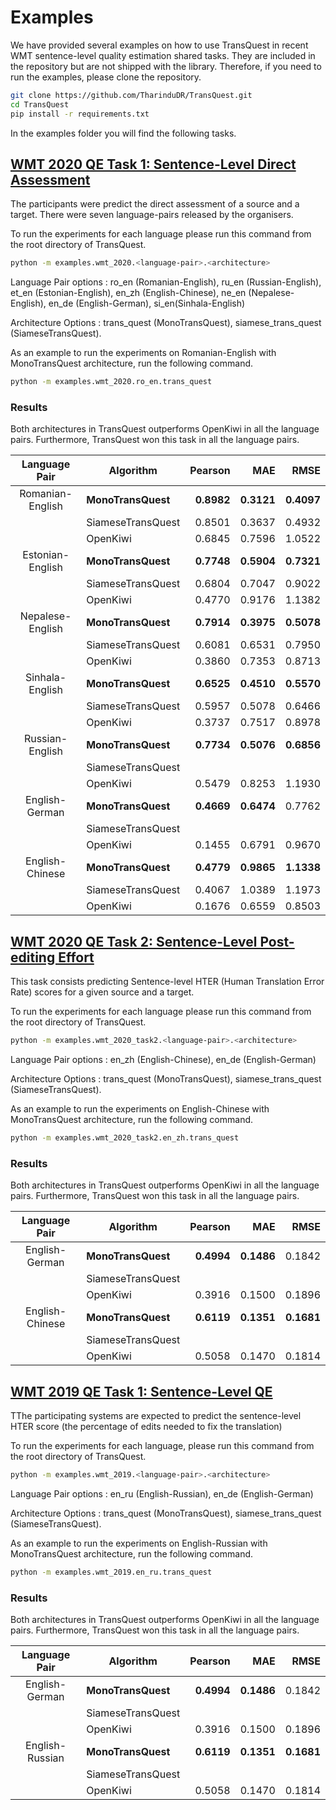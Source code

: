 # Examples
We have provided several examples on how to use TransQuest in recent WMT sentence-level quality estimation shared tasks. They are included in the repository but are not shipped with the library. Therefore, if you need to run the examples, please clone the repository. 

```bash
git clone https://github.com/TharinduDR/TransQuest.git
cd TransQuest
pip install -r requirements.txt
```

In the examples folder you will find the following tasks.

## [WMT 2020 QE Task 1: Sentence-Level Direct Assessment](http://www.statmt.org/wmt20/quality-estimation-task.html)
The participants were predict the direct assessment of a source and a target. There were seven language-pairs released by the organisers. 

To run the experiments for each language please run this command from the root directory of TransQuest.  

```bash
python -m examples.wmt_2020.<language-pair>.<architecture>
```

Language Pair options :  ro_en (Romanian-English), ru_en (Russian-English), et_en (Estonian-English), en_zh (English-Chinese), ne_en (Nepalese-English), en_de (English-German), si_en(Sinhala-English)

Architecture Options : trans_quest (MonoTransQuest), siamese_trans_quest (SiameseTransQuest).

As an example to run the experiments on Romanian-English with MonoTransQuest architecture, run the following command. 

```bash
python -m examples.wmt_2020.ro_en.trans_quest
```

### Results
Both architectures in TransQuest outperforms OpenKiwi in all the language pairs. Furthermore, TransQuest won this task in all the language pairs. 

| Language Pair           |     Algorithm        |  Pearson | MAE      | RMSE      |
|:-----------------------:|--------------------- | -------: | --------:| --------: |  
| Romanian-English        |  **MonoTransQuest**  |**0.8982**|**0.3121**|**0.4097** |
|                         |  SiameseTransQuest   |  0.8501  | 0.3637   |  0.4932   |
|                         |  OpenKiwi            |  0.6845  | 0.7596   |  1.0522   |
| Estonian-English        |**MonoTransQuest**    |**0.7748**|**0.5904**|**0.7321** |
|                         |  SiameseTransQuest   |  0.6804  | 0.7047   |  0.9022   |
|                         |  OpenKiwi            |  0.4770  | 0.9176   |  1.1382   |
| Nepalese-English        |**MonoTransQuest**    |**0.7914**|**0.3975**|**0.5078** |
|                         |  SiameseTransQuest   |  0.6081  | 0.6531   |  0.7950   |
|                         |  OpenKiwi            |  0.3860  | 0.7353   |  0.8713   |
| Sinhala-English         |**MonoTransQuest**    |**0.6525**|**0.4510**|**0.5570** |
|                         |  SiameseTransQuest   |  0.5957  | 0.5078   |  0.6466   |
|                         |  OpenKiwi            |  0.3737  | 0.7517   |  0.8978   |
| Russian-English         |**MonoTransQuest**    |**0.7734**|**0.5076**|**0.6856** |
|                         |  SiameseTransQuest   |          |          |           |
|                         |  OpenKiwi            |  0.5479  | 0.8253   |  1.1930   |
| English-German          |**MonoTransQuest**    |**0.4669**|**0.6474**|  0.7762   |
|                         |  SiameseTransQuest   |          |          |           |
|                         |  OpenKiwi            |  0.1455  | 0.6791   |  0.9670   |
| English-Chinese         |**MonoTransQuest**    |**0.4779**|**0.9865**|**1.1338** |
|                         |  SiameseTransQuest   |  0.4067  | 1.0389   | 1.1973    |
|                         |  OpenKiwi            |  0.1676  | 0.6559   | 0.8503    |


## [WMT 2020 QE Task 2: Sentence-Level Post-editing Effort](http://www.statmt.org/wmt20/quality-estimation-task.html)
This task consists predicting Sentence-level HTER (Human Translation Error Rate) scores for a given source and a target. 

To run the experiments for each language please run this command from the root directory of TransQuest.  

```bash
python -m examples.wmt_2020_task2.<language-pair>.<architecture>
```

Language Pair options :  en_zh (English-Chinese), en_de (English-German)

Architecture Options : trans_quest (MonoTransQuest), siamese_trans_quest (SiameseTransQuest).

As an example to run the experiments on English-Chinese with MonoTransQuest architecture, run the following command. 

```bash
python -m examples.wmt_2020_task2.en_zh.trans_quest
```

### Results
Both architectures in TransQuest outperforms OpenKiwi in all the language pairs. Furthermore, TransQuest won this task in all the language pairs. 

| Language Pair           |     Algorithm        |  Pearson | MAE      | RMSE      |
|:-----------------------:|--------------------- | -------: | --------:| --------: |  
| English-German          |**MonoTransQuest**    |**0.4994**|**0.1486**|  0.1842   |
|                         |  SiameseTransQuest   |          |          |           |
|                         |  OpenKiwi            |  0.3916  | 0.1500   |  0.1896   |
| English-Chinese         |**MonoTransQuest**    |**0.6119**|**0.1351**|**0.1681** |
|                         |  SiameseTransQuest   |          |          |           |
|                         |  OpenKiwi            |  0.5058  | 0.1470   | 0.1814    |

## [WMT 2019 QE Task 1: Sentence-Level QE](http://www.statmt.org/wmt20/quality-estimation-task.html)
TThe participating systems are expected to predict the sentence-level HTER score (the percentage of edits needed to fix the translation)

To run the experiments for each language, please run this command from the root directory of TransQuest.  

```bash
python -m examples.wmt_2019.<language-pair>.<architecture>
```

Language Pair options :  en_ru (English-Russian), en_de (English-German)

Architecture Options : trans_quest (MonoTransQuest), siamese_trans_quest (SiameseTransQuest).

As an example to run the experiments on English-Russian with MonoTransQuest architecture, run the following command. 

```bash
python -m examples.wmt_2019.en_ru.trans_quest
```

### Results
Both architectures in TransQuest outperforms OpenKiwi in all the language pairs. Furthermore, TransQuest won this task in all the language pairs. 

| Language Pair           |     Algorithm        |  Pearson | MAE      | RMSE      |
|:-----------------------:|--------------------- | -------: | --------:| --------: |  
| English-German          |**MonoTransQuest**    |**0.4994**|**0.1486**|  0.1842   |
|                         |  SiameseTransQuest   |          |          |           |
|                         |  OpenKiwi            |  0.3916  | 0.1500   |  0.1896   |
| English-Russian         |**MonoTransQuest**    |**0.6119**|**0.1351**|**0.1681** |
|                         |  SiameseTransQuest   |          |          |           |
|                         |  OpenKiwi            |  0.5058  | 0.1470   | 0.1814    |

